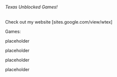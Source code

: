 ###### Texas Unblocked Games!

Check out my website
[sites.google.com/view/wtex]

Games:

placeholder

placeholder

placeholder

placeholder
